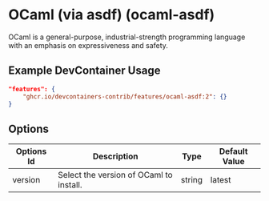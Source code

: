 
# OCaml (via asdf) (ocaml-asdf)

OCaml is a general-purpose, industrial-strength programming language with an emphasis on expressiveness and safety.

## Example DevContainer Usage

```json
"features": {
    "ghcr.io/devcontainers-contrib/features/ocaml-asdf:2": {}
}
```

## Options

| Options Id | Description | Type | Default Value |
|-----|-----|-----|-----|
| version | Select the version of OCaml to install. | string | latest |


